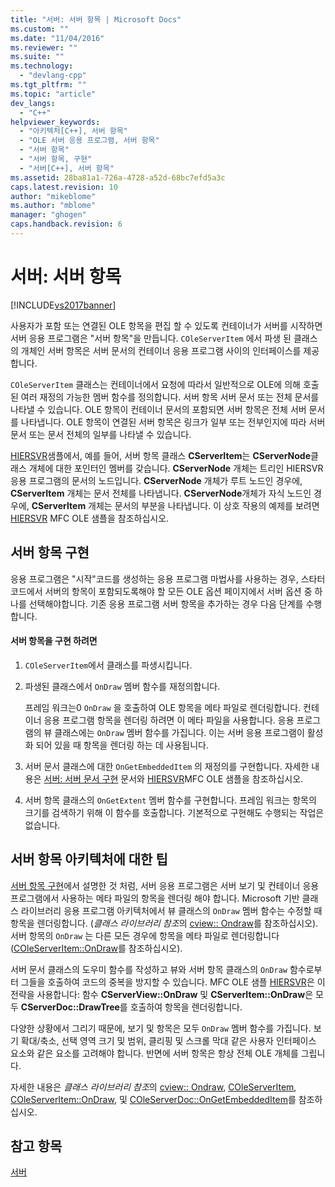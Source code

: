 ```yaml
---
title: "서버: 서버 항목 | Microsoft Docs"
ms.custom: ""
ms.date: "11/04/2016"
ms.reviewer: ""
ms.suite: ""
ms.technology: 
  - "devlang-cpp"
ms.tgt_pltfrm: ""
ms.topic: "article"
dev_langs: 
  - "C++"
helpviewer_keywords: 
  - "아키텍처[C++], 서버 항목"
  - "OLE 서버 응용 프로그램, 서버 항목"
  - "서버 항목"
  - "서버 항목, 구현"
  - "서버[C++], 서버 항목"
ms.assetid: 28ba81a1-726a-4728-a52d-68bc7efd5a3c
caps.latest.revision: 10
author: "mikeblome"
ms.author: "mblome"
manager: "ghogen"
caps.handback.revision: 6
---
```

# 서버: 서버 항목
[!INCLUDE[vs2017banner](../assembler/inline/includes/vs2017banner.md)]

사용자가 포함 또는 연결된 OLE 항목을 편집 할 수 있도록 컨테이너가 서버를 시작하면 서버 응용 프로그램은 "서버 항목"을 만듭니다.  `COleServerItem` 에서 파생 된 클래스의 개체인 서버 항목은 서버 문서의 컨테이너 응용 프로그램 사이의 인터페이스를 제공합니다.  
  
 `COleServerItem`  클래스는 컨테이너에서 요청에 따라서 일반적으로 OLE에 의해 호출 된 여러 재정의 가능한 멤버 함수를 정의합니다.  서버 항목 서버 문서 또는 전체 문서를 나타낼 수 있습니다.  OLE 항목이 컨테이너 문서의 포함되면 서버 항목은 전체 서버 문서를 나타냅니다.  OLE 항목이 연결된 서버 항목은 링크가 일부 또는 전부인지에 따라 서버 문서 또는 문서 전체의 일부를 나타낼 수 있습니다.  
  
 [HIERSVR](../top/visual-cpp-samples.md)샘플에서, 예를 들어, 서버 항목 클래스  **CServerItem**는 **CServerNode**클래스 개체에 대한 포인터인 멤버를 갖습니다.   **CServerNode** 개체는 트리인 HIERSVR 응용 프로그램의 문서의 노드입니다.  **CServerNode** 개체가 루트 노드인 경우에,  **CServerItem** 개체는 문서 전체를 나타냅니다.  **CServerNode**개체가 자식 노드인 경우에,  **CServerItem** 개체는 문서의 부분을 나타냅니다.  이 상호 작용의 예제를 보려면 [HIERSVR](../top/visual-cpp-samples.md) MFC OLE 샘플을 참조하십시오.  
  
##  <a name="_core_implementing_server_items"></a> 서버 항목 구현  
 응용 프로그램은 "시작"코드를 생성하는 응용 프로그램 마법사를 사용하는 경우, 스타터 코드에서 서버의 항목이 포함되도록해야 할 모든 OLE 옵션 페이지에서 서버 옵션 중 하나를 선택해야합니다.  기존 응용 프로그램 서버 항목을 추가하는 경우 다음 단계를 수행합니다.  
  
#### 서버 항목을 구현 하려면  
  
1.  `COleServerItem`에서 클래스를 파생시킵니다.  
  
2.  파생된 클래스에서  `OnDraw`  멤버 함수를 재정의합니다.  
  
     프레임 워크는0  `OnDraw` 을 호출하여 OLE 항목을 메타 파일로 렌더링합니다.  컨테이너 응용 프로그램 항목을 렌더링 하려면 이 메타 파일을 사용합니다.  응용 프로그램의 뷰 클래스에는  `OnDraw`  멤버 함수를 가집니다. 이는 서버 응용 프로그램이 활성화 되어 있을 때 항목을 렌더링 하는 데 사용됩니다.  
  
3.  서버 문서 클래스에 대한  `OnGetEmbeddedItem` 의 재정의를 구현합니다.  자세한 내용은  [서버: 서버 문서 구현](../mfc/servers-implementing-server-documents.md) 문서와 [HIERSVR](../top/visual-cpp-samples.md)MFC OLE 샘플을 참조하십시오.  
  
4.  서버 항목 클래스의  `OnGetExtent`  멤버 함수를 구현합니다.  프레임 워크는 항목의 크기를 검색하기 위해 이 함수를 호출합니다.  기본적으로 구현해도 수행되는 작업은 없습니다.  
  
##  <a name="_core_a_tip_for_server.2d.item_architecture"></a> 서버 항목 아키텍처에 대한 팁  
 [서버 항목 구현](#_core_implementing_server_items)에서 설명한 것 처럼, 서버 응용 프로그램은 서버 보기 및 컨테이너 응용 프로그램에서 사용하는 메타 파일의 항목을 렌더링 해야 합니다.  Microsoft 기반 클래스 라이브러리 응용 프로그램 아키텍처에서 뷰 클래스의  `OnDraw`  멤버 함수는 수정할 때 항목을 렌더링합니다. \(*클래스 라이브러리 참조*의 [cview:: Ondraw](../Topic/CView::OnDraw.md)를 참조하십시오\).  서버 항목의  `OnDraw` 는 다른 모든 경우에  항목을 메타 파일로 렌더링합니다\([COleServerItem::OnDraw](../Topic/COleServerItem::OnDraw.md)를 참조하십시오\).  
  
 서버 문서 클래스의 도우미 함수를 작성하고 뷰와 서버 항목 클래스의  `OnDraw`  함수로부터 그들을 호출하여 코드의 중복을 방지할 수 있습니다.   MFC OLE 샘플  [HIERSVR](../top/visual-cpp-samples.md)은  이 전략을 사용합니다: 함수  **CServerView::OnDraw** 및  **CServerItem::OnDraw**은 모두  **CServerDoc::DrawTree**를 호출하여  항목을 렌더링합니다.  
  
 다양한 상황에서 그리기 때문에, 보기 및 항목은 모두  `OnDraw`  멤버 함수를 가집니다.  보기 확대\/축소, 선택 영역 크기 및 범위, 클리핑 및 스크롤 막대 같은 사용자 인터페이스 요소와 같은 요소를 고려해야 합니다.  반면에 서버 항목은 항상 전체 OLE 개체를 그립니다.  
  
 자세한 내용은  *클래스 라이브러리 참조*의  [cview:: Ondraw](../Topic/CView::OnDraw.md),  [COleServerItem](../mfc/reference/coleserveritem-class.md),  [COleServerItem::OnDraw](../Topic/COleServerItem::OnDraw.md), 및   [COleServerDoc::OnGetEmbeddedItem](../Topic/COleServerDoc::OnGetEmbeddedItem.md)를 참조하십시오.  
  
## 참고 항목  
 [서버](../mfc/servers.md)
